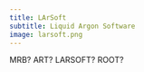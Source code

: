 ```yaml
---
title: LArSoft
subtitle: Liquid Argon Software
image: larsoft.png
---
```


MRB? ART? LARSOFT? ROOT?
